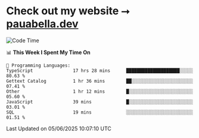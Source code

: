 # Check out my website ⭢ [pauabella.dev](https://pauabella.dev)

<!--START_SECTION:waka-->
![Code Time](http://img.shields.io/badge/Code%20Time-4%2C504%20hrs%2054%20mins-blue)

📊 **This Week I Spent My Time On** 

```text
💬 Programming Languages: 
TypeScript               17 hrs 28 mins      ████████████████████░░░░░   80.63 % 
Gettext Catalog          1 hr 36 mins        ██░░░░░░░░░░░░░░░░░░░░░░░   07.41 % 
Other                    1 hr 12 mins        █░░░░░░░░░░░░░░░░░░░░░░░░   05.60 % 
JavaScript               39 mins             █░░░░░░░░░░░░░░░░░░░░░░░░   03.01 % 
SQL                      19 mins             ░░░░░░░░░░░░░░░░░░░░░░░░░   01.51 % 
```


 Last Updated on 05/06/2025 10:07:10 UTC
<!--END_SECTION:waka-->
